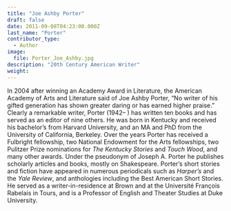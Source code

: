 ```yaml
---
title: "Joe Ashby Porter"
draft: false
date: 2011-09-08T04:23:00.000Z
last_name: "Porter"
contributor_type:
  - Author
image:
  file: Porter_Joe_Ashby.jpg
description: "20th Century American Writer"
weight:
---
```


In 2004 after winning an Academy Award in Literature, the American Academy of Arts and Literature said of Joe Ashby Porter, “No writer of his gifted generation has shown greater daring or has earned higher praise.” Clearly a remarkable writer, Porter (1942– ) has written ten books and has served as an editor of nine others. He was born in Kentucky and received his bachelor’s from Harvard University, and an MA and PhD from the University of California, Berkeley. Over the years Porter has received a Fulbright fellowship, two National Endowment for the Arts fellowships, two Pulitzer Prize nominations for _The Kentucky Stories_ and _Touch Wood_, and many other awards. Under the pseudonym of Joseph A. Porter he publishes scholarly articles and books, mostly on Shakespeare. Porter’s short stories and fiction have appeared in numerous periodicals such as _Harper’s_ and the _Yale Review_, and anthologies including the Best American Short Stories. He served as a writer-in-residence at Brown and at the Université François Rabelais in Tours, and is a Professor of English and Theater Studies at Duke University.

